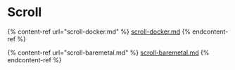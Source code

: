 # Scroll

{% content-ref url="scroll-docker.md" %}
[scroll-docker.md](scroll-docker.md)
{% endcontent-ref %}

{% content-ref url="scroll-baremetal.md" %}
[scroll-baremetal.md](scroll-baremetal.md)
{% endcontent-ref %}
